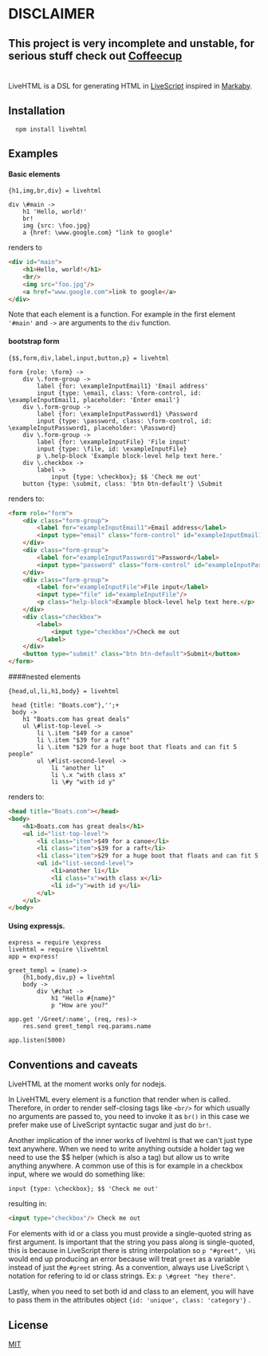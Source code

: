 
# DISCLAIMER

## This project is very incomplete and unstable, for serious stuff check out [Coffeecup](https://github.com/gradus/coffeecup)
# 


LiveHTML is a DSL for generating HTML in [LiveScript](https://github.com/gkz/LiveScript) inspired in [Markaby](https://github.com/markaby/markaby).


## Installation

      npm install livehtml

## Examples

#### Basic elements

```livescript
{h1,img,br,div} = livehtml

div \#main ->
    h1 'Hello, world!'
    br!
    img {src: \foo.jpg}
    a {href: \www.google.com} "link to google"
```

renders to

```html
<div id="main">
    <h1>Hello, world!</h1>
    <br/>
    <img src="foo.jpg"/>
    <a href="www.google.com">link to google</a>
</div>
```
Note that each element is a function. For example in the first element `'#main'` and `->` are arguments to the  `div` function.

#### bootstrap form

```livescript
{$$,form,div,label,input,button,p} = livehtml

form {role: \form} ->
    div \.form-group ->
        label {for: \exampleInputEmail1} 'Email address'
        input {type: \email, class: \form-control, id: \exampleInputEmail1, placeholder: 'Enter email'}
    div \.form-group ->
        label {for: \exampleInputPassword1} \Password
        input {type: \password, class: \form-control, id: \exampleInputPassword1, placeholder: \Password}
    div \.form-group ->
        label {for: \exampleInputFile} 'File input'
        input {type: \file, id: \exampleInputFile}
        p \.help-block 'Example block-level help text here.'
    div \.checkbox ->
        label ->
            input {type: \checkbox}; $$ 'Check me out'
    button {type: \submit, class: 'btn btn-default'} \Submit
```

renders to:

```html
<form role="form">
    <div class="form-group">
        <label for="exampleInputEmail1">Email address</label>
        <input type="email" class="form-control" id="exampleInputEmail1" placeholder="Enter email"/>
    </div>
    <div class="form-group">
        <label for="exampleInputPassword1">Password</label>
        <input type="password" class="form-control" id="exampleInputPassword1" placeholder="Password"/>
    </div>
    <div class="form-group">
        <label for="exampleInputFile">File input</label>
        <input type="file" id="exampleInputFile"/>
        <p class="help-block">Example block-level help text here.</p>
    </div>
    <div class="checkbox">
        <label>
            <input type="checkbox"/>Check me out
        </label>
    </div>
    <button type="submit" class="btn btn-default">Submit</button>
</form>
```

####nested elements

```livescript
{head,ul,li,h1,body} = livehtml

 head {title: "Boats.com"},'';+
 body ->
    h1 "Boats.com has great deals"          
    ul \#list-top-level ->
        li \.item "$49 for a canoe"
        li \.item "$39 for a raft"
        li \.item "$29 for a huge boot that floats and can fit 5 people"
        ul \#list-second-level ->
            li "another li"
            li \.x "with class x"
            li \#y "with id y"
```

renders to:
```html
<head title="Boats.com"></head>
<body>
    <h1>Boats.com has great deals</h1>
    <ul id="list-top-level">
        <li class="item">$49 for a canoe</li>
        <li class="item">$39 for a raft</li>
        <li class="item">$29 for a huge boot that floats and can fit 5 people</li>
        <ul id="list-second-level">
            <li>another li</li>
            <li class="x">with class x</li>
            <li id="y">with id y</li>
        </ul>
    </ul>
</body>
```



#### Using expressjs.

```livescript
express = require \express
livehtml = require \livehtml
app = express!

greet_templ = (name)->
    {h1,body,div,p} = livehtml
    body ->
        div \#chat ->
            h1 "Hello #{name}"
            p "How are you?"

app.get '/Greet/:name', (req, res)->
    res.send greet_templ req.params.name    

app.listen(5000)
```

## Conventions and caveats

LiveHTML at the moment works only for nodejs.

In LiveHTML every element is a function that render when is called. Therefore, in order to render self-closing tags like `<br/>` for which usually no arguments are passed to, you need to invoke it as `br()` in this case we prefer make use of LiveScript syntactic sugar and just do `br!`.

Another implication of the inner works of livehtml is that we can't just type text anywhere. When we need to write anything outside a holder tag we need to use the $$ helper (which is also a tag) but allow us to write anything anywhere. A common use of this is for example in a checkbox input, where we would do something like:

```livescript
input {type: \checkbox}; $$ 'Check me out'
```

resulting in:

```html
<input type="checkbox"/> Check me out
```

For elements with id or a class you must provide a single-quoted string as first argument. Is important that the string you pass along is single-quoted, this is because in LiveScript there is string interpolation so `p "#greet", \Hi` would end up producing an error because will treat `greet` as a variable instead of just the `#greet` string. As a convention, always use LiveScript `\` notation for refering to id or class strings. Ex: `p \#greet "hey there"`.

Lastly, when you need to set both id and class to an element, you will have to pass them in the attributes object `{id: 'unique', class: 'category'}` . 

## License

[MIT](https://github.com/efrence/livehtml/blob/master/LICENSE)
